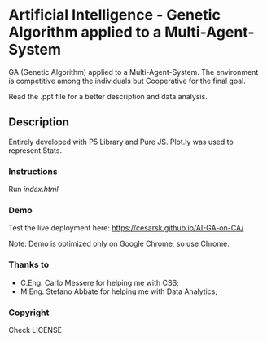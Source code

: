 # Artificial Intelligence - Genetic Algorithm applied to a Multi-Agent-System
GA (Genetic Algorithm) applied to a Multi-Agent-System. The environment is competitive among the individuals but Cooperative for the final goal.

Read the .ppt file for a better description and data analysis.

## Description
Entirely developed with P5 Library and Pure JS. Plot.ly was used to represent Stats.

### Instructions
Run *index.html*

### Demo
Test the live deployment here: https://cesarsk.github.io/AI-GA-on-CA/

Note: Demo is optimized only on Google Chrome, so use Chrome.

### Thanks to
- C.Eng. Carlo Messere for helping me with CSS;
- M.Eng. Stefano Abbate for helping me with Data Analytics;

### Copyright
Check LICENSE
